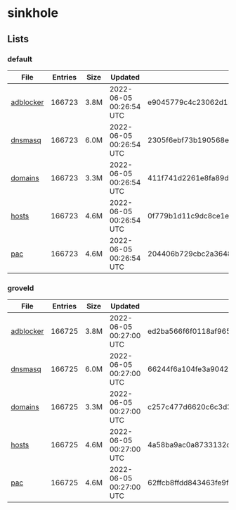 # sinkhole

## Lists

### default

|File|Entries|Size|Updated|Hash|
|-|-|-|-|-|
|[adblocker](https://raw.githubusercontent.com/groveld/sinkhole/lists/default/adblocker.txt)|166723|3.8M|2022-06-05 00:26:54 UTC|e9045779c4c23062d15e2bfcc038950f95435d9a0a3bf71f22df1978b74db1f2|
|[dnsmasq](https://raw.githubusercontent.com/groveld/sinkhole/lists/default/dnsmasq.txt)|166723|6.0M|2022-06-05 00:26:54 UTC|2305f6ebf73b190568e64ba8553902b34342af6d6f02efd9a5f7bc4d274fa1fc|
|[domains](https://raw.githubusercontent.com/groveld/sinkhole/lists/default/domains.txt)|166723|3.3M|2022-06-05 00:26:54 UTC|411f741d2261e8fa89dfd051cda58ad5bbaeb1dd5efcb6af5a7a40f4d4ac8985|
|[hosts](https://raw.githubusercontent.com/groveld/sinkhole/lists/default/hosts.txt)|166723|4.6M|2022-06-05 00:26:54 UTC|0f779b1d11c9dc8ce1ef3eb98e1ca167534a0783b57af309be96c9ce86aa4acc|
|[pac](https://raw.githubusercontent.com/groveld/sinkhole/lists/default/pac.txt)|166723|4.6M|2022-06-05 00:26:54 UTC|204406b729cbc2a36485292c36433ce34115083f4f2aa193074f11dfacf0696a|

### groveld

|File|Entries|Size|Updated|Hash|
|-|-|-|-|-|
|[adblocker](https://raw.githubusercontent.com/groveld/sinkhole/lists/groveld/adblocker.txt)|166725|3.8M|2022-06-05 00:27:00 UTC|ed2ba566f6f0118af965371f23034e387523e44d9e374e0f321b7cbaf9c28c76|
|[dnsmasq](https://raw.githubusercontent.com/groveld/sinkhole/lists/groveld/dnsmasq.txt)|166725|6.0M|2022-06-05 00:27:00 UTC|66244f6a104fe3a90421a980f4e38548fe9247636344e4f3c3899ea7bd0de213|
|[domains](https://raw.githubusercontent.com/groveld/sinkhole/lists/groveld/domains.txt)|166725|3.3M|2022-06-05 00:27:00 UTC|c257c477d6620c6c3d33dbaef4f0da7aa1c06c2739712afaa951a0ac6c9675d9|
|[hosts](https://raw.githubusercontent.com/groveld/sinkhole/lists/groveld/hosts.txt)|166725|4.6M|2022-06-05 00:27:00 UTC|4a58ba9ac0a8733132dfb984e77c23454b30d72922a454ea4714f8f11fce3344|
|[pac](https://raw.githubusercontent.com/groveld/sinkhole/lists/groveld/pac.txt)|166725|4.6M|2022-06-05 00:27:00 UTC|62ffcb8ffdd843463fe9f47c502ce8e99f141a8dda41c7e73249fdb710145a4c|

